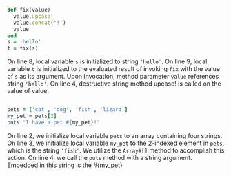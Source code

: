 ```ruby
def fix(value)
  value.upcase!
  value.concat('!')
  value
end
s = 'hello'
t = fix(s)
```

On line 8, local variable `s` is initialized to string `'hello'`. On line 9, local variable `t` is initialized to the evaluated result of invoking `fix` with the value of `s` as its argument. Upon invocation, method parameter `value` references string `'hello'`. On line 4, destructive string method upcase! is called on the value of value. 



```ruby

pets = ['cat', 'dog', 'fish', 'lizard']
my_pet = pets[2]
puts "I have a pet #{my_pet}!"
```
On line 2, we initialize local variable `pets` to an array containing four strings.  On line 3, we initialize local variable `my_pet` to the 2-indexed element in `pets`, which is the string `'fish'`.  We utilize the `Array#[]` method to accomplish this action. On line 4, we call the `puts` method with a string argument.  Embedded in this string is the #{my_pet}